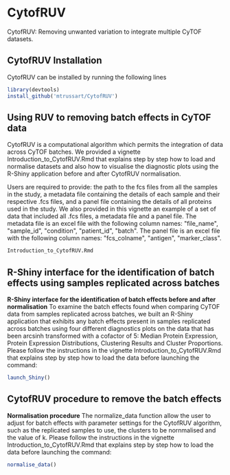 
# CytofRUV

<!-- badges: start -->
<!-- badges: end -->

CytofRUV: Removing unwanted variation to integrate multiple CyTOF datasets.

## CytofRUV Installation

CytofRUV can be installed by running the following lines

``` r
library(devtools)
install_github('mtrussart/CytofRUV')
```

## Using RUV to removing batch effects in CyTOF data

CytofRUV is a computational algorithm which permits the integration of data across CyTOF batches. We provided a vignette Introduction_to_CytofRUV.Rmd that explains step by step how to load and normalise datasets and also how to visualise the diagnostic plots using the R-Shiny application before and after CytofRUV normalisation.

Users are required to provide: the path to the fcs files from all the samples in the study, a metadata file containing the details of each sample and their respective .fcs files, and a panel file containing the details of all proteins used in the study. We also provided in this vignette an example of a set of data that included all .fcs files, a metadata file and a panel file.
The metadata file is an excel file with the following column names: "file_name", "sample_id", "condition", "patient_id", "batch".
The panel file is an excel file with the following column names: "fcs_colname", "antigen", "marker_class".



``` r
Introduction_to_CytofRUV.Rmd
```

## R-Shiny interface for the identification of batch effects using samples replicated across batches

**R-Shiny interface for the identification of batch effects before and after normalisation**
To examine the batch effects found when comparing CyTOF data from samples replicated across batches, we built an R-Shiny application that exhibits any batch effects present in samples replicated across batches using four different diagnostics plots on the data that has been arcsinh transformed with a cofactor of 5: Median Protein Expression, Protein Expression Distributions, Clustering Results and Cluster Proportions. Please follow the instructions in the vignette Introduction_to_CytofRUV.Rmd that explains step by step how to load the data before launching the command:


``` r
launch_Shiny()
```

## CytofRUV procedure to remove the batch effects

**Normalisation procedure**
The normalize_data function allow the user to adjust for batch effects with parameter settings for the CytofRUV algorithm, such as the replicated samples to use, the clusters to be nornmalised and the value of k. Please follow the instructions in the vignette Introduction_to_CytofRUV.Rmd that explains step by step how to load the data before launching the command:

``` r
normalise_data()
```
